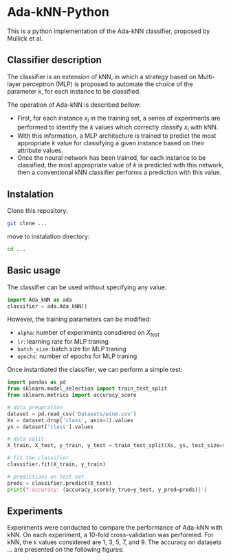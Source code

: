 # Ada-kNN-Python
This is a python implementation of the Ada-kNN classifier, proposed by Mullick et al.

## Classifier description
The classifier is an extension of kNN, in which a strategy based on Multi-layer perceptron (MLP) is proposed to automate the choice of the parameter k, for each instance to be classified.

The operation of Ada-kNN is described bellow:
- First, for each instance $x_i$ in the training set, a series of experiments are performed to identify the $k$ values which correctly classify $x_i$ with kNN.
- With this information, a MLP architecture is trained to predict the most appropriate $k$ value for classifying a given instance based on their attribute values.
- Once the neural network has been trained, for each instance to be classified, the most appropriate value of $k$ is predicted with this network, then a conventional kNN classifier performs a prediction with this value.

## Instalation
Clone this repository:
```bash
git clone ...
```
move to instalation directory:
```bash
cd ...
```

## Basic usage
The classifier can be used without specifying any value:
```python
import Ada_kNN as ada
classifier = ada.Ada_kNN()
```
However, the training parameters can be modified:
- `alpha`: number of experiments consdiered on $X_{test}$
- `lr`: learning rate for MLP traning
- `batch_size`: batch size for MLP traning
- `epochs`: number of epochs for MLP traning

Once instantiated the classifier, we can perform a simple test:
```python
import pandas as pd
from sklearn.model_selection import train_test_split
from sklearn.metrics import accuracy_score

# data preapration
dataset = pd.read_csv('Datasets/wine.csv')
Xs = dataset.drop('class', axis=1).values
ys = dataset['class'].values

# data split
X_train, X_test, y_train, y_test = train_test_split(Xs, ys, test_size=0.2, random_state=2) #12

# fit the classifier
classifier.fit(X_train, y_train)

# predictions on test set
preds = classifier.predict(X_test)
print(f'accuracy: {accuracy_score(y_true=y_test, y_pred=preds)}')
```

## Experiments
Experiments were conducted to compare the performance of Ada-kNN with kNN. On each experiment, a 10-fold cross-validation was performed. For kNN, the `k` values considered are 1, 3, 5, 7, and 9. The accuracy on datasets ... are presented on the following figures: